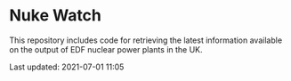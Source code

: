 # Nuke Watch

This repository includes code for retrieving the latest information available on the output of EDF nuclear power plants in the UK.

Last updated: 2021-07-01 11:05